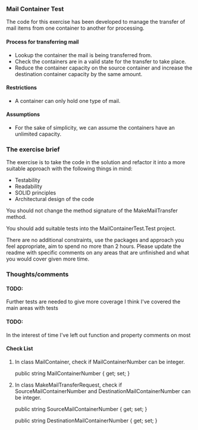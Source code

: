 ### Mail Container Test 

The code for this exercise has been developed to manage the transfer of mail items from one container to another for processing.

#### Process for transferring mail

- Lookup the container the mail is being transferred from.
- Check the containers are in a valid state for the transfer to take place.
- Reduce the container capacity on the source container and increase the destination container capacity by the same amount.

#### Restrictions

- A container can only hold one type of mail.


#### Assumptions

- For the sake of simplicity, we can assume the containers have an unlimited capacity.

### The exercise brief

The exercise is to take the code in the solution and refactor it into a more suitable approach with the following things in mind:

- Testability
- Readability
- SOLID principles
- Architectural design of the code

You should not change the method signature of the MakeMailTransfer method.

You should add suitable tests into the MailContainerTest.Test project.

There are no additional constraints, use the packages and approach you feel appropriate, aim to spend no more than 2 hours. Please update the readme with specific comments on any areas that are unfinished and what you would cover given more time.


### Thoughts/comments

#### TODO:

Further tests are needed to give more coverage 
I think I've covered the main areas with tests

#### TODO:

In the interest of time I've left out function and property comments
on most

#### Check List

1. In class MailContainer, check if MailContainerNumber can be integer.

    public string MailContainerNumber { get; set; }

2. In class MakeMailTransferRequest, check if SourceMailContainerNumber and DestinationMailContainerNumber can be integer.
 
    public string SourceMailContainerNumber { get; set; }
    
    public string DestinationMailContainerNumber { get; set; }

